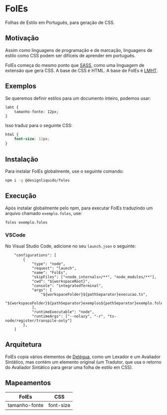 # FolEs

Folhas de Estilo em Português, para geração de CSS.

## Motivação

Assim como linguagens de programação e de marcação, linguagens de estilo como CSS podem ser difíceis de aprender em português.

FolEs começa do mesmo ponto que [SASS](https://sass-lang.com/), como uma linguagem de extensão que gera CSS. A base de CSS é HTML. A base de FolEs é [LMHT](https://github.com/DesignLiquido/LMHT).

## Exemplos

Se queremos definir estilos para um documento inteiro, podemos usar:

```
lmht {
    tamanho-fonte: 12px;
}
```

Isso traduz para o seguinte CSS:

```css
html {
    font-size: 12px;
}
```

## Instalação

Para instalar FolEs globalmente, use o seguinte comando:

```sh
npm i -g @designliquido/foles
```

## Execução

Após instalar globalmente pelo npm, para executar FolEs traduzindo um arquivo chamado `exemplo.foles`, use:

```sh
foles exemplo.foles
```

### VSCode

No Visual Studio Code, adicione no seu `launch.json` o seguinte:

```jsonc
    "configurations": [
        {
            "type": "node",
            "request": "launch",
            "name": "FolEs",
            "skipFiles": ["<node_internals>/**", "node_modules/**"],
            "cwd": "${workspaceRoot}",
            "console": "integratedTerminal",
            "args": [
                "${workspaceFolder}${pathSeparator}execucao.ts",
                "${workspaceFolder}${pathSeparator}exemplos${pathSeparator}exemplo.foles"
            ],
            "runtimeExecutable": "node",
            "runtimeArgs": ["--nolazy", "-r", "ts-node/register/transpile-only"]
        },
    ]
```

## Arquitetura

FolEs copia vários elementos de [Delégua](https://github.com/DesignLiquido/delegua), como um Lexador e um Avaliador Sintático, mas contém um elemento original (um Tradutor, que usa o retorno do Avaliador Sintático para gerar uma folha de estilo em CSS). 

## Mapeamentos


| FolEs         | CSS       |
| ------------- | ----------|
| tamanho-fonte | font-size |